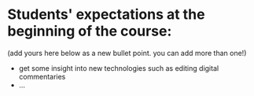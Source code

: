 # Students' expectations at the beginning of the course:

(add yours here below as a new bullet point. you can add more than one!)

- get some insight into new technologies such as editing digital commentaries
- ...
